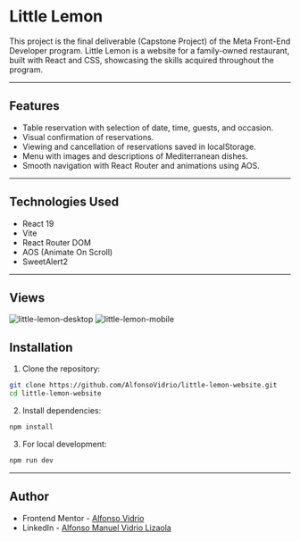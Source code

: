 # Little Lemon

This project is the final deliverable (Capstone Project) of the Meta Front-End Developer program. Little Lemon is a website for a family-owned restaurant, built with React and CSS, showcasing the skills acquired throughout the program.

---

## Features

- Table reservation with selection of date, time, guests, and occasion.
- Visual confirmation of reservations.
- Viewing and cancellation of reservations saved in localStorage.
- Menu with images and descriptions of Mediterranean dishes.
- Smooth navigation with React Router and animations using AOS.

---

## Technologies Used

- React 19
- Vite
- React Router DOM
- AOS (Animate On Scroll)
- SweetAlert2

---

## Views
![little-lemon-desktop](https://github.com/user-attachments/assets/fe831912-56cb-4ae0-a404-f7dbbe59fa7b)
![little-lemon-mobile](https://github.com/user-attachments/assets/537d6a03-bbce-4d8f-bc55-b72a76ae3c7d)

## Installation

1. Clone the repository:

```bash
git clone https://github.com/AlfonsoVidrio/little-lemon-website.git
cd little-lemon-website

```

2. Install dependencies:
```bash
npm install
```

3. For local development:
```bash
npm run dev
```

---
## Author

- Frontend Mentor - [Alfonso Vidrio](https://www.frontendmentor.io/profile/AlfonsoVidrio)
- LinkedIn - [Alfonso Manuel Vidrio Lizaola](https://www.linkedin.com/in/alfonsomanuelvidriolizaola/)
